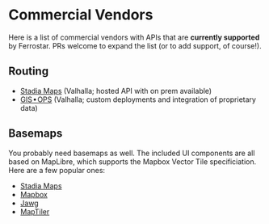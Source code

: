 # Commercial Vendors

Here is a list of commercial vendors with APIs that are **currently supported** by Ferrostar.
PRs welcome to expand the list (or to add support, of course!).

## Routing

* [Stadia Maps](https://stadiamaps.com/) (Valhalla; hosted API with on prem available)
* [GIS • OPS](https://gis-ops.com/) (Valhalla; custom deployments and integration of proprietary data)


## Basemaps

You probably need basemaps as well.
The included UI components are all based on MapLibre,
which supports the Mapbox Vector Tile specificiation.
Here are a few popular ones:

* [Stadia Maps](https://stadiamaps.com/)
* [Mapbox](https://mapbox.com/)
* [Jawg](https://www.jawg.io/)
* [MapTiler](https://maptiler.com/)
